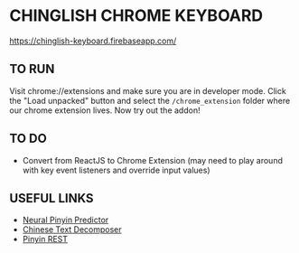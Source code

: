 # CHINGLISH CHROME KEYBOARD

https://chinglish-keyboard.firebaseapp.com/

## TO RUN
Visit chrome://extensions and make sure you are in developer mode. Click the "Load unpacked" button and select the `/chrome_extension` folder where our chrome extension lives. Now try out the addon!

## TO DO
- Convert from ReactJS to Chrome Extension (may need to play around with key event listeners and override input values)

## USEFUL LINKS
- [Neural Pinyin Predictor](https://github.com/Kyubyong/neural_chinese_transliterator)
- [Chinese Text Decomposer](https://github.com/nieldlr/hanzi)
- [Pinyin REST](https://www.npmjs.com/package/pinyin-rest)